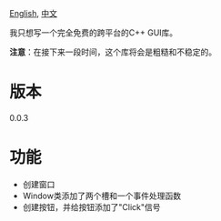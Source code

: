 [English](README.md), [中文](README_zh.md)

我只想写一个完全免费的跨平台的C++ GUI库。

**注意**：在接下来一段时间，这个库将会是粗糙和不稳定的。

# 版本
0.0.3

# 功能
- 创建窗口
- Window类添加了两个槽和一个事件处理函数
- 创建按钮，并给按钮添加了"Click"信号
